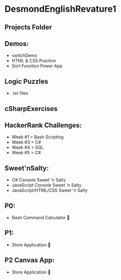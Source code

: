 # DesmondEnglishRevature1

## Projects Folder

## Demos:
* switchDemo
* HTML & CSS Practice
* Sort Function Power App

## Logic Puzzles
* .txt files

## cSharpExercises

## HackerRank Challenges:
* Week #1 = Bash Scripting
* Week #3 = C# 
* Week #4 = SQL
* Week #5 = C#

## Sweet'nSalty:
* C# Console Sweet 'n Salty
* JavaScript Console Sweet 'n Salty
* JavaScript/HTML/CSS Sweet 'n Salty

## P0:
* Bash Command Calculator 🧮

## P1:
* Store Application 🏪

## P2 Canvas App:
* Store Application 🏪

